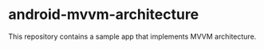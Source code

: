 # android-mvvm-architecture
This repository contains a sample app that implements MVVM architecture.
